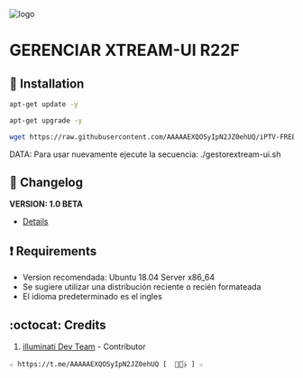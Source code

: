﻿![logo](https://github.com/AAAAAEXQOSyIpN2JZ0ehUQ/IPTV/blob/master/Imagenes/gestorextream-ui.png)

# GERENCIAR XTREAM-UI R22F

## :book: Installation
```bash
apt-get update -y
```
```bash
apt-get upgrade -y
```
```bash
wget https://raw.githubusercontent.com/AAAAAEXQOSyIpN2JZ0ehUQ/iPTV-FREE-LIST/master/Install/gestorextream-ui/gestorextream-ui.sh && chmod +x gestorextream-ui.sh* && ./gestorextream-ui.sh*
```
DATA: Para usar nuevamente ejecute la secuencia: ./gestorextream-ui.sh

## :scroll: Changelog
**VERSION: 1.0 BETA**
* [Details](https://raw.githubusercontent.com/AAAAAEXQOSyIpN2JZ0ehUQ/iPTV-FREE-LIST/master/Install/gestorextream-ui/versao)

## :heavy_exclamation_mark: Requirements
* Version recomendada: Ubuntu 18.04 Server x86_64
* Se sugiere utilizar una distribución reciente o recién formateada
* El idioma predeterminado es el ingles

## :octocat: Credits
1. [illuminati Dev Team](https://t.me/AAAAAEXQOSyIpN2JZ0ehUQ) - Contributor 
```
☆ https://t.me/AAAAAEXQOSyIpN2JZ0ehUQ [  ⃘⃤꙰✰ ] ☆
```
